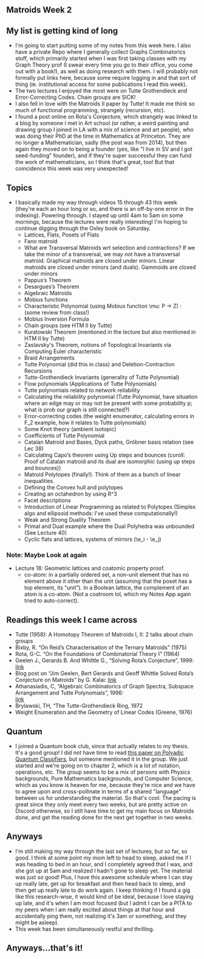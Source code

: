 ## Matroids Week 2

## My list is getting kind of long
- I'm going to start putting some of my notes from this week here. I also have a private Repo where I generally collect Graphs Combinatorics stuff,
which primarily started when I was first taking classes with my Graph Theory prof 
(I swear every time you go to their office, you come out with a book!), as well as doing research with them. I will probably not formally put
links here, because some require logging in and that sort of thing (ie. institutional access for some publications I read this week).
- The two lectures I enjoyed the most were on Tutte Grothendieck and Error-Correcting Codes. Chain groups are SICK! 
- I also fell in love with the Matroids II paper by Tutte! It made me think so much of functional programming, strangely (recursion, etc).
- I found a post online on Rota's Conjecture, which strangely was linked to a blog by someone I met in Art school (or rather, a weird painting and drawing
group I joined in LA with a mix of science and art people), who was doing their PhD at the time
in Mathematics at Princeton. They are no longer a Mathematician, sadly (the post was from 2014), but then again they moved
on to being a founder (yes, like "I live in SV and I got seed-funding" founder), and if they're super successful they can fund the work of mathematicians, so I think that's great, too! 
But that coincidence this week was very unexpected!

## Topics
- I basically made my way through videos 15 through 43 this week (they're each an hour long or so, and there is an off-by-one error in the indexing). Powering through. I stayed up until 4am to 5am on some mornings, because the lectures
were really interesting! I'm hoping to continue digging through the Oxley book on Saturday.
  - Lattices, Flats, Posets of Flats
  - Fano matroid
  - What are Transversal Matroids wrt selection and contractions? If we take the minor of a transversal, we may not have a transversal matroid.
  Graphical matroids are closed under minors. Linear matroids are closed under minors (and duals). Gammoids are closed under minors
  - Pappus’s Theorem
  - Desargues’s Theorem
  - Algebraic Matroids
  - Mobius functions
  - Characteristic Polynomial (using Mobius function \mu: P -> Z) : (some review from class!)
  - Mobius Inversion Formula
  - Chain groups (see HTM II by Tutte)
  - Kuratowski Theorem (mentioned in the lecture but also mentioned in HTM II by Tutte)
  - Zaslavsky's Theorem, notions of Topological Invariants via Computing Euler characteristic
  - Braid Arrangements
  - Tutte Polynomial (did this in class) and Deletion-Contraction Recursions
  - Tutte-Grothendieck Invariants (generality of Tutte Polynomial)
  - Flow polynomials (Applications of Tutte Polynomials)
  - Tutte polynomials related to network reliability
  - Calculating the reliability polynomial (Tutte Polynomial, have situation where an edge may or may not be present with some probability p; what is prob our graph is still connected?)
  - Error-correcting codes (the weight enumerator, calculating errors in F_2 example, how it relates to Tutte polynomials)
  - Some Knot theory (ambient isotopic)
  - Coefficients of Tutte Polynomial
  - Catalan Matroid and Bases, Dyck paths, Gröbner basis relation (see Lec 38)
  - Calculating Capo’s theorem using Up steps and bounces (coroll: Proof of Catalan matroid and its dual are isomorphic (using up steps and bounces))
  - Matroid Polytopes (finally!). Think of them as a bunch of linear inequalities.
  - Defining the Convex hull and polytopes
  - Creating an octahedron by using R^3
  - Facet descriptions
  - Introduction of Linear Programming as related to Polytopes (Simplex algo and ellipsoid methods: I've used these computationally!)
  - Weak and Strong Duality Theorem
  - Primal and Dual example where the Dual Polyhedra was unbounded (See Lecture 40)
  - Cyclic flats and lattices, systems of mirrors (\e_i - \e_j)

### Note: Maybe Look at again
- Lecture 18: Geometric lattices and coatomic property proof.
  - co-atom: in a partially ordered set, a non-unit element that has no element above it other than the unit (assuming that the poset has a top element,
  its “unit”). In a Boolean lattice, the complement of an atom is a co-atom. (Not a coatroom lol, which my Notes App again tried to auto-correct).

## Readings this week I came across
- Tutte (1958): A Homotopy Theorem of Matroids I, II: 2 talks about chain groups
- Bixby, R. “On Reid’s Characterisation of the Ternary Matroids” (1975)
- Rota, G-C. “On the Foundations of Combinatorial Theory I” (1964)
- Geelen J., Gerards B. And Whittle G., “Solving Rota’s Conjecture”, 1999: [link](https://www.ams.org/notices/201407/rnoti-p736.pdf)
- Blog post on “Jim Geelen, Bert Gerards and Geoff Whittle Solved Rota’s Conjecture on Matroids” by G. Kalai: 
[link](https://gilkalai.wordpress.com/2014/08/08/jim-geelen-bert-gerards-and-geo%EF%AC%80-whittle-solved-rotas-conjecture-on-matroids/)
- Athanasiadis, C, “Algebraic Combinatorics of Graph Spectra, Subspace Arrangement and Tutte Polynomials”, 1996:  
[link](https://dspace.mit.edu/bitstream/handle/1721.1/38401/36023169-MIT.pdf?sequence=2)
- Brylawski, TH, “The Tutte-Grothendieck Ring, 1972
- Weight Enumeration and the Geometry of Linear Codes (Greene, 1976)

## Quantum
- I joined a Quantum book club, since that actually relates to my thesis. It's a good group! I did not have time to read 
[this paper on Polyadic Quantum Classifiers](https://arxiv.org/pdf/2007.14044.pdf), but someone mentioned it in the group. We just started and we're going on to chapter 2, which is a lot of notation, operations, etc. The group
seems to be a mix of persons with Physics backgrounds, Pure Mathematics backgrounds, and Computer Science, which as you know is heaven for me, because
they're nice and we have to agree upon and cross-pollinate in terms of a shared "language" between us for understanding the material. So that's cool.
The pacing is great since they only meet every two weeks, but are pretty active on Discord otherwise, so I still have time to get my main focus on Matroids
done, and get the reading done for the next get together in two weeks.

## Anyways
- I'm still making my way through the last set of lectures, but so far, so good. I think at some point my mom left to head to sleep, asked me if I was
heading to bed in an hour, and I completely agreed that I was, and she got up at 5am and realized I hadn't gone to sleep yet. The material was just *so*
good! Plus, I have this awesome schedule where I can stay up really late, get up for breakfast and then head back to sleep, and then get up really late
to do work again. I keep thinking if I found a gig like this research-wise, it would kind of be ideal, because I love staying up late, and it's when I
am most focused (but I admit I can be a PITA to my peers when I am really excited about things at that hour and accidentally ping them, not realizing
it's 3am or something, and they might be asleep).
- This week has been simultaneously restful and thrilling.

## Anyways...that's it!

